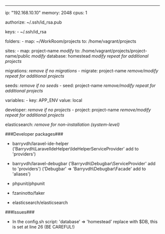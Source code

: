 ---
ip: "192.168.10.10"
memory: 2048
cpus: 1

authorize: ~/.ssh/id_rsa.pub

keys:
    - ~/.ssh/id_rsa

folders:
    - map: ~/WorkRoom/projects
      to: /home/vagrant/projects

sites:
    - map: project-name                                 *modify*
      to: /home/vagrant/projects/project-name/public    *modify*
      database: homestead                               *modify*
                                                        *repeat for additional projects*

migrations:                                             *remove if no migrations*
    - migrate: project-name                             *remove/modify*
                                                        *repeat for additional projects*

seeds:                                                  *remove if no seeds*
    - seed: project-name                                *remove/modify*
                                                        *repeat for additional projects*

variables:
    - key: APP_ENV
      value: local

developer:                                              *remove if no projects*
    - project: project-name                             *remove/modify*
                                                        *repeat for additional projects*

elasticsearch:                                          *remove for non-installation (system-level)*


###Developer packages###
* barryvdh/laravel-ide-helper
('Barryvdh\LaravelIdeHelper\IdeHelperServiceProvider' add to 'providers')

* barryvdh/laravel-debugbar
('Barryvdh\Debugbar\ServiceProvider' add to 'providers')
('Debugbar'        => 'Barryvdh\Debugbar\Facade' add to 'aliases')

* phpunit/phpunit

* fzaninotto/faker

* elasticsearch/elasticsearch


###Issues###
* In the config.sh script: 'database' => 'homestead' replace with $DB, this is set at line 26 (BE CAREFUL!)
